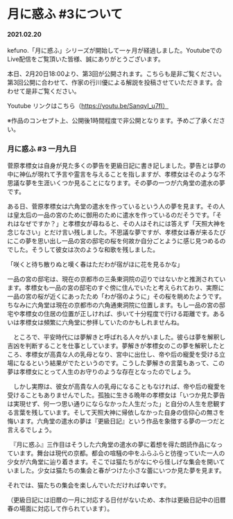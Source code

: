 # 月に惑ふ #3について
#### 2021.02.20

kefuno.「月に惑ふ」シリーズが開始して一ヶ月が経過しました。YoutubeでのLive配信をご覧頂いた皆様、誠にありがとうございます。

本日、2月20日18:00より、第3回が公開されます。こちらも是非ご覧ください。第3回公開に合わせて、作家の行川優による解説を投稿させていただきます。合わせて是非ご覧ください。

Youtube リンクはこちら（https://youtu.be/SanqyI_u7fI）

※作品のコンセプト上、公開後1時間程度で非公開となります。予めご了承ください。



### 月に惑ふ #3 一月九日

菅原孝標女は自身が見た多くの夢告を更級日記に書き記しました。夢告とは夢の中に神仏が現れて予言や霊言を与えることを指しますが、孝標女はそのような不思議な夢を生涯いくつか見ることになります。その夢の一つが六角堂の遣水の夢です。

ある日、菅原孝標女は六角堂の遣水を作っているという人の夢を見ます。その人は皇太后の一品の宮のために御用のために遣水を作っているのだそうです。「それはなぜですか？」と孝標女が尋ねると、その人はそれには答えず「天照大神を念じなさい」とだけ言い残しました。不思議な夢ですが、孝標女は春が来るたびにこの夢を思い出し一品の宮の邸宅の桜を何故か自分ごとように感じ見つめるのでした。そうして彼女は次のような和歌を残しました。

「咲くと待ち散りぬと嘆く春はただわが宿がほに花を見るかな」

一品の宮の邸宅は、現在の京都市の三条東洞院の辺りではないかと推測されています。孝標女も一品の宮の邸宅のすぐ傍に住んでいたと考えられており、実際に一品の宮の桜が近くにあったため「わが宿のように」その桜を眺めたようです。ちなみに六角堂は現在の京都市の六角通東洞院に位置します。もし一品の宮の邸宅や孝標女の住居の位置が正しければ、歩いて十分程度で行ける距離です。あるいは孝標女は頻繁に六角堂に参拝していたのかもしれませんね。

　ところで、平安時代には夢解きと呼ばれる人々がいました。彼らは夢を解釈し吉凶を判断することを仕事としています。夢解きが孝標女のこの夢を解釈したところ、孝標女が高貴な人の乳母となり、宮中に出仕し、帝や后の寵愛を受ける立場になるという結果がでたというのです。こうした夢解きの言葉もあって、この夢は孝標女にとって人生のお守りのような存在となったのでしょう。

　しかし実際は、彼女が高貴な人の乳母になることもなければ、帝や后の寵愛を受けることもありませんでした。孤独に生きる晩年の孝標女は「いつか見た夢告は実現せず、何一つ思い通りにならなかった人生だった」と自分の人生を悲観する言葉を残しています。そして天照大神に帰依しなかった自身の信仰心の無さを悔います。六角堂の遣水の夢は『更級日記』という作品を象徴する夢の一つだと言えるでしょう。

　『月に惑ふ』三作目はそうした六角堂の遣水の夢に着想を得た朗読作品になっています。舞台は現代の京都。都会の喧騒の中をふらふらと彷徨っていた一人の少女が六角堂に辿り着きます。そこでは猫たちがなにやら怪しげな集会を開いていました。少女は猫たちの集会と春がつけた小さな蕾にいつか見た夢を見ます。

それでは、猫たちの集会を楽しんでいただければ幸いです。

 

（更級日記には旧暦の一月に対応する日付がないため、本作は更級日記中の旧暦春の場面に対応して作られています）。